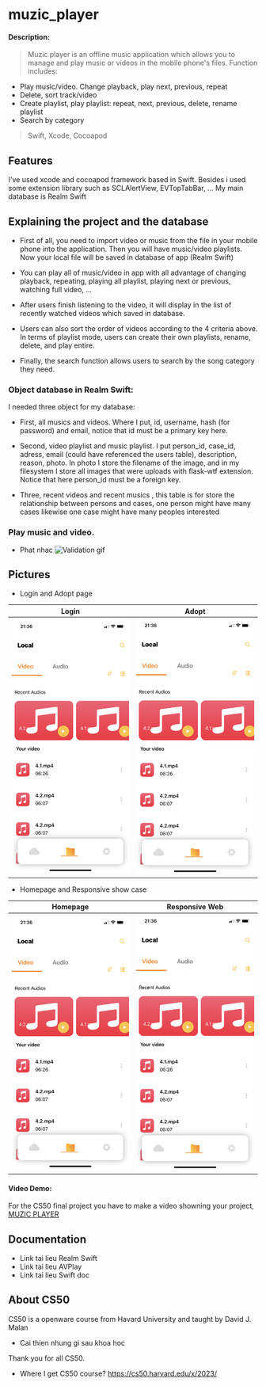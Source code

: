 # muzic_player
#### Description:
>Muzic player is an offline music application which allows you to manage and play music or videos in the mobile phone's files. Function includes:
- Play music/video. Change playback, play next, previous, repeat
- Delete, sort track/video
- Create playlist, play playlist: repeat, next, previous, delete, rename playlist
- Search by category
> Swift, Xcode, Cocoapod
## Features
I've used xcode and cocoapod framework based in Swift.
Besides i used some extension library such as SCLAlertView, EVTopTabBar, ...
My main database is Realm Swift
## Explaining the project and the database
- First of all, you need to import video or music from the file in your mobile phone into the application. Then you will have music/video playlists. Now your local file will be saved in database of app (Realm Swift)

- You can play all of music/video in app with all advantage of changing playback, repeating, playing all playlist, playing next or previous, watching full video, ...
  
- After users finish listening to the video, it will display in the list of recently watched videos which saved in database.
  
-  Users can also sort the order of videos according to the 4 criteria above. In terms of playlist mode, users can create their own playlists, rename, delete, and play entire.
  
- Finally, the search function allows users to search by the song category they need.

### Object database in Realm Swift:
I needed three object for my database:

- First, all musics and videos. Where I put, id, username, hash (for password) and email, notice that id must be a primary key here.

- Second, video playlist and music playlist. I put person_id, case_id, adress, email (could have referenced the users table), description, reason, photo. In photo I store the filename of the image, and in my filesystem I store all images that were uploads with flask-wtf extension. Notice that here person_id must be a foreign key.

- Three, recent videos and recent musics , this table is for store the relationship between persons and cases, one person might have many cases likewise one case might have many peoples interested

### Play music and video.
- Phat nhac 
![Validation gif](Screenshots/validation.gif)
## Pictures
- Login and Adopt page

| Login | Adopt |
| :---: | :---: |
| <img src="IMG_8357.PNG" width="400">  | <img src="IMG_8357.PNG" width="400">|

- Homepage and Responsive show case

| Homepage | Responsive Web |
| :---: | :---: |
| <img src="IMG_8357.PNG" width="400"> | <img src="IMG_8357.PNG" width = "400">


#### Video Demo:
For the CS50 final project you have to make a video showning your project,
[MUZIC PLAYER](https://youtu.be/if2wiRfEgyM)

## Documentation
- Link tai lieu Realm Swift
- Link tai lieu AVPlay
- Link tai lieu Swift doc

## About CS50
CS50 is a openware course from Havard University and taught by David J. Malan

- Cai thien nhung gi sau khoa hoc

Thank you for all CS50.

- Where I get CS50 course?
https://cs50.harvard.edu/x/2023/

